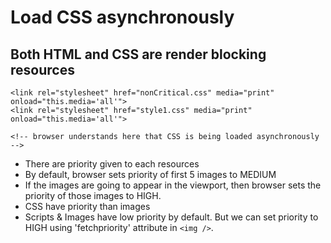 # Load CSS asynchronously

## Both HTML and CSS are render blocking resources

```
<link rel="stylesheet" href="nonCritical.css" media="print" onload="this.media='all'">
<link rel="stylesheet" href="style1.css" media="print" onload="this.media='all'">

<!-- browser understands here that CSS is being loaded asynchronously -->
```

- There are priority given to each resources
- By default, browser sets priority of first 5 images to MEDIUM
- If the images are going to appear in the viewport, then browser sets the priority of those images to HIGH.
- CSS have priority than images
- Scripts & Images have low priority by default. But we can set priority to HIGH using 'fetchpriority' attribute in `<img />`.
